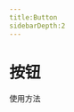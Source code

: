 ```yaml
---
title:Button
sidebarDepth:2
---
```


# 按钮

使用方法
<ClientOnly>
<button-demos></button-demos>
</ClientOnly>
